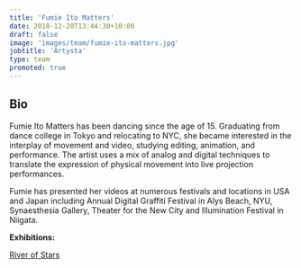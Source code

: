 ```yaml
---
title: 'Fumie Ito Matters'
date: 2018-12-20T13:44:30+10:00
draft: false
image: 'images/team/fumie-ito-matters.jpg'
jobtitle: 'Artysta'
type: team
promoted: true
---
```


## Bio

Fumie Ito Matters has been dancing since the age of 15. Graduating from dance college in Tokyo and relocating to NYC, she became interested in the interplay of movement and video, studying editing, animation, and performance. The artist uses a mix of analog and digital techniques to translate the expression of physical movement into live projection performances.
 
Fumie has presented her videos at numerous festivals and locations in USA and Japan including Annual Digital Graffiti Festival in Alys Beach, NYU, Synaesthesia Gallery, Theater for the New City and Illumination Festival in Niigata.

**Exhibitions:**

[River of Stars](/wystawy/river-of-stars)
